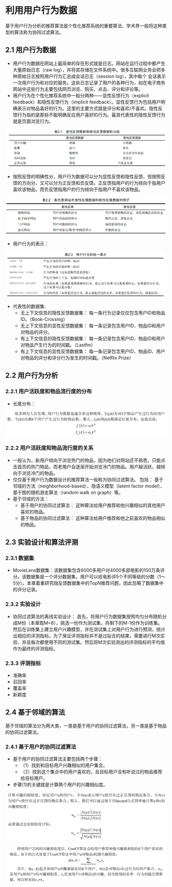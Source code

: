 # 利用用户行为数据

基于用户行为分析的推荐算法是个性化推荐系统的重要算法，学术界一般将这种类型的算法称为协同过滤算法。

## 2.1 用户行为数据

  - 用户行为数据在网站上最简单的存在形式就是日志。网站在运行过程中都产生大量原始日志（raw log），并将其存储在文件系统中。很多互联网业务会把多种原始日志按照用户行为汇总成会话日志（session log），其中每个 会话表示一次用户行为和对应的服务。这些日志记录了用户的各种行为，如在电子商务网站中这些行为主要包括网页浏览、购买、点击、评分和评论等。
  - 用户行为在个性化推荐系统中一般分两种——显性反馈行为（explicit feedback）和隐性反馈行为（implicit feedback）。显性反馈行为包括用户明确表示对物品喜好的行为。这里的主要方式就是评分和喜欢/不喜欢。隐性反馈行为指的是那些不能明确反应用户喜好的行为。最具代表性的隐性反馈行为就是页面浏览行为。
  
  ![Table2-1](../图片/Table2-1.PNG)

  - 按照反馈的明确性分，用户行为数据可以分为显性反馈和隐性反馈，但按照反馈的方向分，又可以分为正反馈和负反馈。正反馈指用户的行为倾向于指用户喜欢该物品，而负反馈指用户的行为倾向于指用户不喜欢该物品。
  
  ![Table2-2](../图片/Table2-2.PNG)
  
  - 用户行为的表示：
  
  ![Table2-3](../图片/Table2-3.PNG)
  
  - 代表性的数据集:
    - 无上下文信息的隐性反馈数据集： 每一条行为记录仅仅包含用户ID和物品ID。（Book-Crossing）
    - 无上下文信息的显性反馈数据集： 每一条记录包含用户ID、物品ID和用户对物品的评分。
    - 有上下文信息的隐性反馈数据集： 每一条记录包含用户ID、物品ID和用户对物品产生行为的时间戳。（Lastfm）
    - 有上下文信息的显性反馈数据集： 每一条记录包含用户ID、物品ID、用户对物品的评分和评分行为发生的时间戳。（Netflix Prize）
    
## 2.2 用户行为分析

### 2.2.1 用户活跃度和物品流行度的分布

  - 长尾分布：
  
  ![LongTail](../图片/LongTail.PNG)
 
### 2.2.2 用户活跃度和物品流行度的关系

  - 一般认为，新用户倾向于浏览热门的物品，因为他们对网站还不熟悉，只能点击首页的热门物品，而老用户会逐渐开始浏览冷门的物品。用户越活跃，越倾向于浏览冷门的物品。
  - 仅仅基于用户行为数据设计的推荐算法一般称为协同过滤算法。 包括： 基于邻域的方法（neighborhood-based）、隐语义模型（latent factor model）、基于图的随机游走算法（random walk on graph）等。
  - 基于邻域的方法：
    - 基于用户的协同过滤算法： 这种算法给用户推荐和他兴趣相似的其他用户喜欢的物品。
    - 基于物品的协同过滤算法： 这种算法给用户推荐和他之前喜欢的物品相似的物品。

## 2.3 实验设计和算法评测

### 2.3.1 数据集

  - MovieLens数据集：该数据集包含6000多用户对4000多部电影的100万条评分。该数据集是一个评分数据集，用户可以给电影评5个不同等级的分数（1～5分）。本章着重研究隐反馈数据集中的TopN推荐问题，因此忽略了数据集中的评分记录。
  
### 2.3.2 实验设计

  - 协同过滤算法的离线实验设计： 首先，将用户行为数据集按照均匀分布随机分成M份（本章取M=8），挑选一份作为测试集，将剩下的M-1份作为训练集。然后在训练集上建立用户兴趣模型，并在测试集上对用户行为进行预测，统计出相应的评测指标。为了保证评测指标并不是过拟合的结果，需要进行M次实验，并且每次都使用不同的测试集。然后将M次实验测出的评测指标的平均值作为最终的评测指标。

### 2.3.3 评测指标

  - 准确率
  - 召回率
  - 覆盖率
  - 新颖度

## 2.4 基于邻域的算法

基于邻域的算法分为两大类，一类是基于用户的协同过滤算法，另一类是基于物品的协同过滤算法。

### 2.4.1 基于用户的协同过滤算法

  - 基于用户的协同过滤算法主要包括两个步骤：
    - （1）找到和目标用户兴趣相似的用户集合。
    - （2）找到这个集合中的用户喜欢的，且目标用户没有听说过的物品推荐给目标用户。
  - 步骤(1)的关键就是计算两个用户的兴趣相似度。
  
  ![用户相似度](../图片/用户相似度.PNG)
  
  ![UserCF](../图片/UserCF.PNG)
  
  
